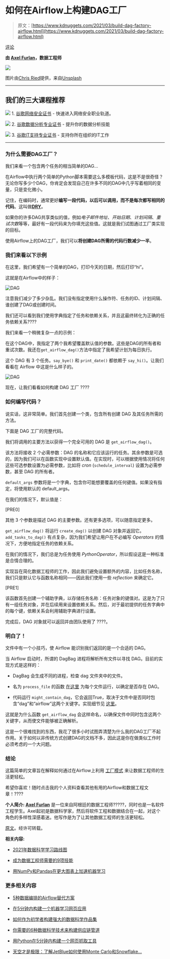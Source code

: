 # 如何在Airflow上构建DAG工厂

> 原文：[https://www.kdnuggets.com/2021/03/build-dag-factory-airflow.html](https://www.kdnuggets.com/2021/03/build-dag-factory-airflow.html)

[评论](#comments)

**由 [Axel Furlan](https://www.linkedin.com/in/axelfurlan/)，数据工程师**

![](../Images/a9f359d219ec76580f36b27ce2a8d4ae.png)

图片由[Chris Ried](https://unsplash.com/@cdr6934?utm_source=medium&utm_medium=referral)提供，来自[Unsplash](https://unsplash.com/?utm_source=medium&utm_medium=referral)

* * *

## 我们的三大课程推荐

![](../Images/0244c01ba9267c002ef39d4907e0b8fb.png) 1\. [谷歌网络安全证书](https://www.kdnuggets.com/google-cybersecurity) - 快速进入网络安全职业轨道。

![](../Images/e225c49c3c91745821c8c0368bf04711.png) 2\. [谷歌数据分析专业证书](https://www.kdnuggets.com/google-data-analytics) - 提升你的数据分析技能

![](../Images/0244c01ba9267c002ef39d4907e0b8fb.png) 3\. [谷歌IT支持专业证书](https://www.kdnuggets.com/google-itsupport) - 支持你所在组织的IT工作

* * *

### 为什么需要DAG工厂？

我们来看一个包含两个任务的相当简单的DAG…

在Airflow中执行两个简单的Python脚本需要这么多模板代码，这是不是很奇怪？无论你写多少个DAG，你肯定会发现自己在许多不同的DAG中几乎写着相同的变量，只是变化微小。

记住，在编码时，通常更好**编写一段代码，以后可以调用，而不是每次都写相同的代码**。这叫做[**DRY**](https://en.wikipedia.org/wiki/Don%27t_repeat_yourself)。

如果你的许多DAG共享类似的值，例如*电子邮件地址*、*开始日期*、*计划间隔*、*重试次数*等等，最好有一段代码来为你填充这些值。这就是我们试图通过工厂类实现的目标。

使用Airflow上的DAG工厂，我们可以**将创建DAG所需的代码行数减少一半**。

### 我们来看以下示例

在这里，我们希望有一个简单的DAG，打印今天的日期，然后打印“hi”。

这就是在Airflow中的样子：

![DAG](../Images/28ce7700d8cfbc5cdf7afda622a439ab.png)

注意我们减少了多少杂乱。我们没有指定使用什么操作符、任务的ID、计划间隔、谁创建了DAG或创建时间。

我们还可以看到我们使用字典指定了任务和依赖关系，并且这最终转化为正确的任务依赖关系????

我们来看一个稍微复杂一点的示例：

在这个DAG中，我指定了两个我希望覆盖默认值的参数。这些是DAG的所有者和重试次数。我还在`get_airflow_dag()`方法中指定了我希望计划为每日执行。

这个 DAG 有 3 个任务。`say_bye()` 和 `print_date()` 都依赖于 `say_hi()`。让我们看看在 Airflow 中这是什么样子的。

![DAG](../Images/9a353147bdd205ed61664413027c2749.png)

现在，让我们看看如何构建 DAG 工厂 ????

### 如何编写代码？

说实话，这非常简单。我们首先创建一个类，包含所有创建 DAG 及其任务所需的方法。

下面是 DAG 工厂的完整代码。

我们将调用的主要方法以获得一个完全可用的 DAG 是 `get_airflow_dag()`。

该方法将接收 2 个必需参数：DAG 的名称和它应该运行的任务。其余参数是可选的，因为我们可以在函数实现中设置默认值。在实现时，可以根据使用情况将任何这些可选参数设置为必需参数，比如将 *cron* (`schedule_interval`) 设置为必需参数，甚至 DAG 的所有者。

`default_args` 参数将是一个字典，包含你可能想要覆盖的任何键值。如果没有指定，将使用默认的 default_args。

在我们的情况下，默认值是：

[PRE0]

其他 3 个参数是描述 DAG 的主要参数。还有更多选项，可以随意指定更多。

`get_airflow_dag()` 将运行 `create_dag()` 以创建 DAG 对象并返回它。`add_tasks_to_dag()` 有点复杂，因为我们希望让用户在不必编写 *Operators* 的情况下，方便地指定任务的依赖关系。

在我们的情况下，我们总是为任务使用 *PythonOperator*，所以假设这是一种标准是合情合理的。

实现旨在简化数据工程师的工作，因此我们避免设置额外的内容，比如任务名称，我们只是默认它与函数名称相同——因此我们使用一些 *reflection* 来确定它。

[PRE1]

该函数首先创建一个辅助字典，以存储任务名称：任务对象的键值对。这是为了只有一组任务对象，并在后续用来设置依赖关系。然后，对于最初提供的任务字典中的每个键，依赖关系会利用辅助字典进行设置。

完成后，DAG 对象就可以返回并由团队使用了 ????。

### 明白了！

文件中有一个小技巧，使 Airflow 能识别我们返回的是一个合适的 DAG。

当 Airflow 启动时，所谓的 DagBag 进程将解析所有文件以寻找 DAG。目前的实现方式是这样的：

+   DagBag 会生成不同的进程，检查 dag 文件夹中的文件。

+   名为 `process_file` 的函数 [在这里](https://airflow.apache.org/docs/apache-airflow/stable/_modules/airflow/models/dagbag.html) 为每个文件运行，以确定是否存在 DAG。

+   代码运行 `might_contain_dag`，它会返回True，取决于文件中是否同时包含“dag”和“airflow”这两个关键字。实现细节见 [这里](https://github.com/apache/airflow/blob/c61f3d45b4a1799e92ead1532d36f232ebc4686e/airflow/utils/file.py#L198)。

这就是为什么函数 `get_airflow_dag` 会这样命名，以确保文件中同时包含这两个关键字，从而使文件能够被正确解析。

这是一个很难找到的东西，我花了很多小时试图弄清楚为什么我的DAG工厂不起作用。关于如何以非传统方式创建DAG的文档不多，因此这是你在做类似工作时必须考虑的一个大问题。

### 结论

这篇简单的文章旨在解释如何通过在Airflow上利用 [工厂模式](https://www.tutorialspoint.com/design_pattern/factory_pattern.htm) 来让数据工程师的生活更轻松。

希望你喜欢！随时点击我的个人资料查看其他有用的Airflow和数据工程文章！????

**个人简介: [Axel Furlan](https://www.linkedin.com/in/axelfurlan/)** 是一位来自阿根廷的数据工程师?????，同时也是一名软件工程学生。Axel起初是数据科学家，然后将软件工程和数据结合在一起，对这个角色的多样性深感着迷。他写作是为了让其他数据工程师的生活更轻松。

[原文](https://towardsdatascience.com/how-to-build-a-dag-factory-on-airflow-9a19ab84084c)。经许可转载。

**相关内容:**

+   [2021年数据科学学习路线图](/2021/02/data-science-learning-roadmap-2021.html)

+   [成为数据工程师需要的9项技能](/2021/03/9-skills-become-data-engineer.html)

+   [用NumPy和Pandas在更大图表上加速机器学习](/2020/05/faster-machine-learning-larger-graphs-numpy-pandas.html)

### 更多相关内容

+   [5种数据编排的Airflow替代方案](https://www.kdnuggets.com/5-airflow-alternatives-for-data-orchestration)

+   [在5分钟内构建一个机器学习网页应用](https://www.kdnuggets.com/2022/03/build-machine-learning-web-app-5-minutes.html)

+   [如何作为初学者构建强大的数据科学作品集](https://www.kdnuggets.com/2021/10/strong-data-science-portfolio-as-beginner.html)

+   [你需要的6种数据科学技术来构建供应链管道](https://www.kdnuggets.com/2022/01/6-data-science-technologies-need-build-supply-chain-pipeline.html)

+   [用Python在5分钟内构建一个网页抓取工具](https://www.kdnuggets.com/2022/02/build-web-scraper-python-5-minutes.html)

+   [天空才是极限：了解JetBlue如何使用Monte Carlo和Snowflake…](https://www.kdnuggets.com/2022/12/monte-carlo-jetblue-snowflake-build-trust-improve-model-accuracy.html)
